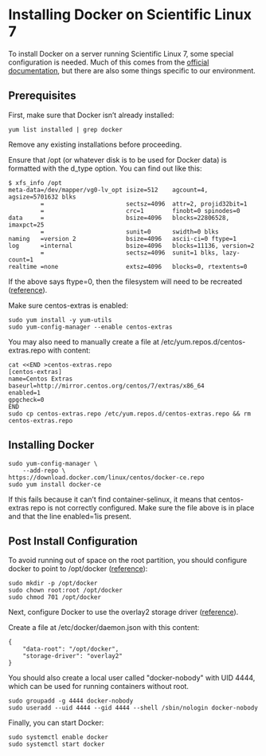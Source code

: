 # Installing Docker on Scientific Linux 7

To install Docker on a server running Scientific Linux 7, some special configuration is needed. Much of this comes from the [official documentation](https://docs.docker.com/install/linux/docker-ce/centos/), but there are also some things specific to our environment.

## Prerequisites

First, make sure that Docker isn’t already installed:
```
yum list installed | grep docker
```

Remove any existing installations before proceeding.

Ensure that /opt (or whatever disk is to be used for Docker data) is formatted with the d_type option. You can find out like this:

```
$ xfs_info /opt
meta-data=/dev/mapper/vg0-lv_opt isize=512    agcount=4, agsize=5701632 blks
         =                       sectsz=4096  attr=2, projid32bit=1
         =                       crc=1        finobt=0 spinodes=0
data     =                       bsize=4096   blocks=22806528, imaxpct=25
         =                       sunit=0      swidth=0 blks
naming   =version 2              bsize=4096   ascii-ci=0 ftype=1
log      =internal               bsize=4096   blocks=11136, version=2
         =                       sectsz=4096  sunit=1 blks, lazy-count=1
realtime =none                   extsz=4096   blocks=0, rtextents=0
```

If the above says ftype=0, then the filesystem will need to be recreated ([reference](https://linuxer.pro/2017/03/what-is-d_type-and-why-docker-overlayfs-need-it/)).

Make sure centos-extras is enabled:
```
sudo yum install -y yum-utils
sudo yum-config-manager --enable centos-extras
```

You may also need to manually create a file at /etc/yum.repos.d/centos-extras.repo with content:
```
cat <<END >centos-extras.repo
[centos-extras]
name=Centos Extras
baseurl=http://mirror.centos.org/centos/7/extras/x86_64
enabled=1
gpgcheck=0
END
sudo cp centos-extras.repo /etc/yum.repos.d/centos-extras.repo && rm centos-extras.repo
```

## Installing Docker

```
sudo yum-config-manager \
    --add-repo \
https://download.docker.com/linux/centos/docker-ce.repo
sudo yum install docker-ce
```

If this fails because it can’t find container-selinux, it means that centos-extras repo is not correctly configured. Make sure the file above is in place and that the line enabled=1is present.

## Post Install Configuration

To avoid running out of space on the root partition, you should configure docker to point to /opt/docker ([reference](https://www.rb-associates.co.uk/blog/move-var-lib-docker-to-another-directory/)):

```
sudo mkdir -p /opt/docker
sudo chown root:root /opt/docker
sudo chmod 701 /opt/docker
```

Next, configure Docker to use the overlay2 storage driver ([reference](https://www.projectatomic.io/blog/2015/06/notes-on-fedora-centos-and-docker-storage-drivers/)).

Create a file at /etc/docker/daemon.json with this content:

```
{
    "data-root": "/opt/docker",
    "storage-driver": "overlay2"
}
```

You should also create a local user called "docker-nobody" with UID 4444, which can be used for running containers without root.
```
sudo groupadd -g 4444 docker-nobody
sudo useradd --uid 4444 --gid 4444 --shell /sbin/nologin docker-nobody
```

Finally, you can start Docker:
```
sudo systemctl enable docker
sudo systemctl start docker
```

